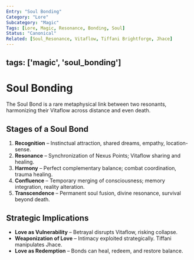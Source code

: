 ```yaml
---
Entry: "Soul Bonding"
Category: "Lore"
Subcategory: "Magic"
Tags: [Lore, Magic, Resonance, Bonding, Soul]
Status: "Canonical"
Related: [Soul_Resonance, Vitaflow, Tiffani Brightforge, Jhace]
---
```

tags: ['magic', 'soul_bonding']
---


# Soul Bonding

The Soul Bond is a rare metaphysical link between two resonants, harmonizing their Vitaflow across distance and even death.

## Stages of a Soul Bond
1. **Recognition** – Instinctual attraction, shared dreams, empathy, location-sense.
2. **Resonance** – Synchronization of Nexus Points; Vitaflow sharing and healing.
3. **Harmony** – Perfect complementary balance; combat coordination, trauma healing.
4. **Confluence** – Temporary merging of consciousness; memory integration, reality alteration.
5. **Transcendence** – Permanent soul fusion, divine resonance, survival beyond death.

## Strategic Implications
- **Love as Vulnerability** – Betrayal disrupts Vitaflow, risking collapse.
- **Weaponization of Love** – Intimacy exploited strategically. Tiffani manipulates Jhace.
- **Love as Redemption** – Bonds can heal, redeem, and restore balance.
